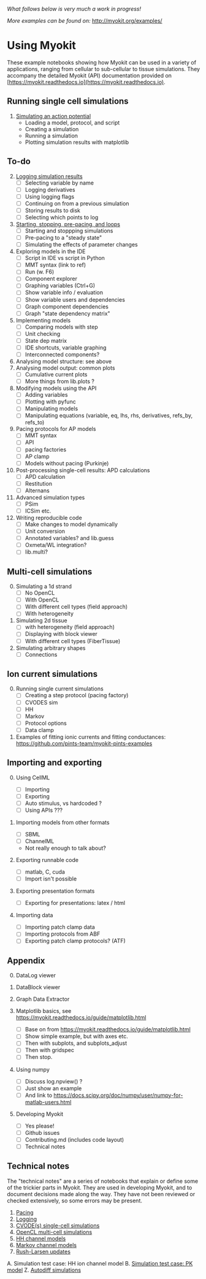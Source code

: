 *What follows below is very much a work in progress!*

*More examples can be found on:* http://myokit.org/examples/

# Using Myokit

These example notebooks showing how Myokit can be used in a variety of applications, ranging from cellular to sub-cellular to tissue simulations.
They accompany the detailed Myokit (API) documentation provided on [https://myokit.readthedocs.io](https://myokit.readthedocs.io).

## Running single cell simulations

1. [Simulating an action potential](./1-1-simulating-an-action-potential.ipynb)
    - Loading a model, protocol, and script
    - Creating a simulation
    - Running a simulation
    - Plotting simulation results with matplotlib

## To-do

2. [Logging simulation results](1-2-logging-simulation-results.ipynb)
    - [ ] Selecting variable by name
    - [ ] Logging derivatives
    - [ ] Using logging flags
    - [ ] Continuing on from a previous simulation
    - [ ] Storing results to disk
    - [ ] Selecting which points to log

3. [Starting, stopping, pre-pacing, and loops](1-3-starting-stopping.ipynb)
    - [ ] Starting and stoppping simulations
    - [ ] Pre-pacing to a "steady state"
    - [ ] Simulating the effects of parameter changes

4. Exploring models in the IDE
    - [ ] Script in IDE vs script in Python
    - [ ] MMT syntax (link to ref)
    - [ ] Run (w. F6)
    - [ ] Component explorer
    - [ ] Graphing variables (Ctrl+G)
    - [ ] Show variable info / evaluation
    - [ ] Show variable users and dependencies
    - [ ] Graph component dependencies
    - [ ] Graph "state dependency matrix"

0. Implementing models
    - [ ] Comparing models with step
    - [ ] Unit checking
    - [ ] State dep matrix
    - [ ] IDE shortcuts, variable graphing
    - [ ] Interconnected components?
0. Analysing model structure: see above
0. Analysing model output: common plots
    - [ ] Cumulative current plots
    - [ ] More things from lib.plots ?

0. Modifying models using the API
    - [ ] Adding variables
    - [ ] Plotting with pyfunc
    - [ ] Manipulating models
    - [ ] Manipulating equations (variable, eq, lhs, rhs, derivatives, refs_by, refs_to)

0. Pacing protocols for AP models
    - [ ] MMT syntax
    - [ ] API
    - [ ] pacing factories
    - [ ] AP clamp
    - [ ] Models without pacing (Purkinje)

0. Post-processing single-cell results: APD calculations
    - [ ] APD calculation
    - [ ] Restitution
    - [ ] Alternans

0. Advanced simulation types
    - [ ] PSim
    - [ ] ICSim etc.

0. Writing reproducible code
    - [ ] Make changes to model dynamically
    - [ ] Unit conversion
    - [ ] Annotated variables? and lib.guess
    - [ ] Oxmeta/WL integration?
    - [ ] lib.multi?

## Multi-cell simulations

0. Simulating a 1d strand
    - [ ] No OpenCL
    - [ ] With OpenCL
    - [ ] With different cell types (field approach)
    - [ ] With heterogeneity

0. Simulating 2d tissue
    - [ ] with heterogeneity (field approach)
    - [ ] Displaying with block viewer
    - [ ] With different cell types (FiberTissue)

0. Simulating arbitrary shapes
    - [ ] Connections

## Ion current simulations

0. Running single current simulations
    - [ ] Creating a step protocol (pacing factory)
    - [ ] CVODES sim
    - [ ] HH
    - [ ] Markov
    - [ ] Protocol options
    - [ ] Data clamp

0. Examples of fitting ionic currents and fitting conductances: https://github.com/pints-team/myokit-pints-examples

## Importing and exporting

0. Using CellML
    - [ ] Importing
    - [ ] Exporting
    - [ ] Auto stimulus, vs hardcoded ?
    - [ ] Using APIs ???

0. Importing models from other formats
    - [ ] SBML
    - [ ] ChannelML
    - Not really enough to talk about?

0. Exporting runnable code
    - [ ] matlab, C, cuda
    - [ ] Import isn't possible

0. Exporting presentation formats
    - [ ] Exporting for presentations: latex / html

0. Importing data
    - [ ] Importing patch clamp data
    - [ ] Importing protocols from ABF
    - [ ] Exporting patch clamp protocols? (ATF)

## Appendix

0. DataLog viewer

0. DataBlock viewer

0. Graph Data Extractor

0. Matplotlib basics, see https://myokit.readthedocs.io/guide/matplotlib.html
    - [ ] Base on from https://myokit.readthedocs.io/guide/matplotlib.html
    - [ ] Show simple example, but with axes etc.
    - [ ] Then with subplots, and subplots_adjust
    - [ ] Then with gridspec
    - [ ] Then stop.

0. Using numpy
    - [ ] Discuss log.npview() ?
    - [ ] Just show an example
    - [ ] And link to https://docs.scipy.org/doc/numpy/user/numpy-for-matlab-users.html

0. Developing Myokit
    - [ ] Yes please!
    - [ ] Github issues
    - [ ] Contributing.md (includes code layout)
    - [ ] Technical notes

## Technical notes

The "technical notes" are a series of notebooks that explain or define some of the trickier parts in Myokit.
They are used in developing Myokit, and to document decisions made along the way.
They have not been reviewed or checked extensively, so some errors may be present.

1. [Pacing](t1-pacing.ipynb)
2. [Logging](t2-logging.ipynb)
3. [CVODE(s) single-cell simulations](t3-cvodes-simulation.ipynb)
4. [OpenCL multi-cell simulations](t4-opencl-simulation.ipynb)
5. [HH channel models](t5-hh-channels.ipynb)
6. [Markov channel models](t6-markov-channels.ipynb)
7. [Rush-Larsen updates](t7-rush-larsen.ipynb)

A. Simulation test case: HH ion channel model
B. [Simulation test case: PK model](tB-test-case-pk-model.ipynb)
Z. [Autodiff simulations](tZ-autodiff.ipynb)

